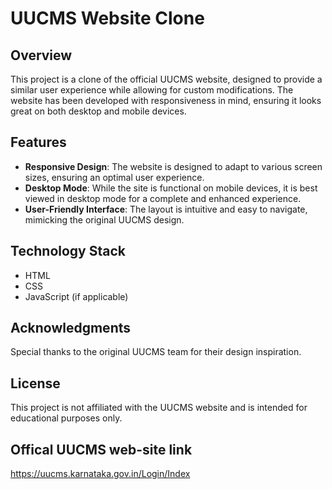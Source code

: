 # UUCMS Website Clone

## Overview
This project is a clone of the official UUCMS website, designed to provide a similar user experience while allowing for custom modifications. The website has been developed with responsiveness in mind, ensuring it looks great on both desktop and mobile devices.

## Features
- **Responsive Design**: The website is designed to adapt to various screen sizes, ensuring an optimal user experience.
- **Desktop Mode**: While the site is functional on mobile devices, it is best viewed in desktop mode for a complete and enhanced experience.
- **User-Friendly Interface**: The layout is intuitive and easy to navigate, mimicking the original UUCMS design.


## Technology Stack
- HTML
- CSS
- JavaScript (if applicable)



## Acknowledgments
Special thanks to the original UUCMS team for their design inspiration.

## License
This project is not affiliated with the UUCMS website and is intended for educational purposes only.
## Offical UUCMS web-site link
https://uucms.karnataka.gov.in/Login/Index
